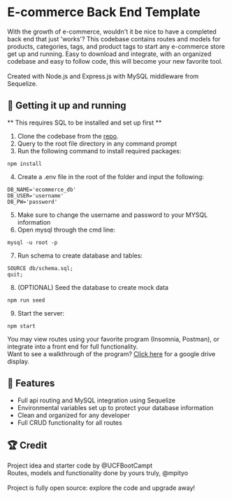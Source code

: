 # E-commerce Back End Template
With the growth of e-commerce, wouldn't it be nice to have a completed back end that just 'works'? This codebase contains routes and models for products, categories, tags, and product tags to start any e-commerce store get up and running. Easy to download and integrate, with an organized codebase and easy to follow code, this will become your new favorite tool.
<br><br>
Created with Node.js and Express.js with MySQL middleware from Sequelize.
<br>

## 🚚 Getting it up and running
** This requires SQL to be installed and set up first **
1. Clone the codebase from the [repo](https://github.com/mpityo/ecommerce-backend).
2. Query to the root file directory in any command prompt
3. Run the following command to install required packages:
```
npm install
```
4. Create a <heavy>.env</heavy> file in the root of the folder and input the following:
```
DB_NAME='ecommerce_db'
DB_USER='username'
DB_PW='password'
```
5. Make sure to change the username and password to your MYSQL information
6. Open mysql through the cmd line:
```
mysql -u root -p
```
7. Run schema to create database and tables:
```
SOURCE db/schema.sql;
quit;
```
8. (OPTIONAL) Seed the database to create mock data
```
npm run seed
```
9. Start the server:
```
npm start
```
You may view routes using your favorite program (Insomnia, Postman), or integrate into a front end for full functionality.
<br>
Want to see a walkthrough of the program? [Click here](https://drive.google.com/file/d/1GtcQSlGh4csnEUA050Yso2DISGXAh2cC/view?usp=sharing) for a google drive display.

## :memo: Features
 - Full api routing and MySQL integration using Sequelize
 - Environmental variables set up to protect your database information
 - Clean and organized for any developer
 - Full CRUD functionality for all routes
 
## :trophy: Credit
Project idea and starter code by @UCFBootCampt
<br>
Routes, models and functionality done by yours truly, @mpityo
<br>
<br>
Project is fully open source: explore the code and upgrade away!
<br>
<br>